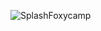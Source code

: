 ![SplashFoxycamp](https://user-images.githubusercontent.com/72667996/104200214-ae9ecd80-5428-11eb-82ea-f50cc0c3fc7d.png)
